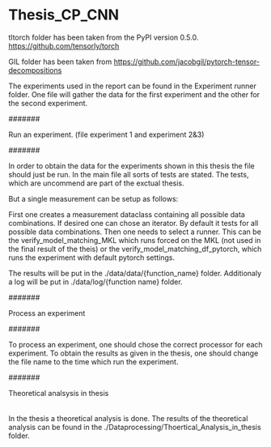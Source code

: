 # Thesis_CP_CNN

tltorch folder has been taken from the PyPI version 0.5.0.
https://github.com/tensorly/torch

GIL folder has been taken from https://github.com/jacobgil/pytorch-tensor-decompositions

The experiments used in the report can be found in the Experiment runner folder. One file will gather the data for the first experiment and the other for the second experiment.

#######

Run an experiment. (file experiment 1 and experiment 2&3)

#######

In order to obtain the data for the experiments shown in this thesis the file should just be run. In the main file all sorts of tests are stated. The tests, which are uncommend are part of the exctual thesis. 

But a single measurement can be setup as follows:

First one creates a measurement dataclass containing all possible data combinations. If desired one can chose an iterator. By default it tests for all possible data combinations. Then one needs to select a runner. This can be the verify_model_matching_MKL which runs forced on the MKL (not used in the final result of the theis) or the verify_model_matching_df_pytorch, which runs the experiment with default pytorch settings.

The results will be put in the ./data/data/{function_name} folder. Additionaly a log will be put in ./data/log/{function name} folder.

#######

Process an experiment

#######

To process an experiment, one should chose the correct processor for each experiment. To obtain the results as given in the thesis, one should change the file name to the time which run the experiment.


#######

Theoretical analsysis in thesis

######

In the thesis a theoretical analysis is done. The results of the theoretical analysis can be found in the ./Dataprocessing/Thoertical_Analysis_in_thesis folder.
